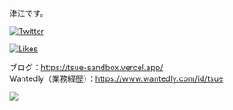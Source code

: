 津江です。  

<p dir="auto">
<a href="https://twitter.com/tsue_dev" rel="nofollow"><img alt="Twitter" src="https://camo.githubusercontent.com/e1c2fd3bcd4ed13889ed78d1e814261a7cfbc79ae826198b7813850b15a8d956/68747470733a2f2f696d672e736869656c64732e696f2f62616467652f747769747465722d2532333144413146322e7376673f267374796c653d666f722d7468652d6261646765266c6f676f3d74776974746572266c6f676f436f6c6f723d7768697465" data-canonical-src="https://img.shields.io/badge/twitter-%231DA1F2.svg?&amp;style=for-the-badge&amp;logo=twitter&amp;logoColor=white" style="max-width: 100%;"></a>
</p>
<a href="https://zenn.dev/tsue"><img src="https://badgen.org/img/zenn/tsue/likes?style=flat-square" alt="Likes" /></a>

ブログ：https://tsue-sandbox.vercel.app/  
Wantedly（業務経歴）：https://www.wantedly.com/id/tsue  


![](https://github-profile-summary-cards.vercel.app/api/cards/profile-details?username=Akihide-Tsue&theme=vue)
 
